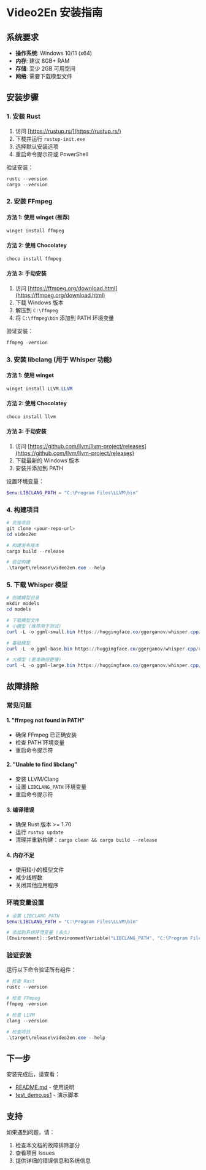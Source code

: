 # Video2En 安装指南

## 系统要求

- **操作系统**: Windows 10/11 (x64)
- **内存**: 建议 8GB+ RAM
- **存储**: 至少 2GB 可用空间
- **网络**: 需要下载模型文件

## 安装步骤

### 1. 安装 Rust

1. 访问 [https://rustup.rs/](https://rustup.rs/)
2. 下载并运行 `rustup-init.exe`
3. 选择默认安装选项
4. 重启命令提示符或 PowerShell

验证安装：
```powershell
rustc --version
cargo --version
```

### 2. 安装 FFmpeg

#### 方法 1: 使用 winget (推荐)
```powershell
winget install ffmpeg
```

#### 方法 2: 使用 Chocolatey
```powershell
choco install ffmpeg
```

#### 方法 3: 手动安装
1. 访问 [https://ffmpeg.org/download.html](https://ffmpeg.org/download.html)
2. 下载 Windows 版本
3. 解压到 `C:\ffmpeg`
4. 将 `C:\ffmpeg\bin` 添加到 PATH 环境变量

验证安装：
```powershell
ffmpeg -version
```

### 3. 安装 libclang (用于 Whisper 功能)

#### 方法 1: 使用 winget
```powershell
winget install LLVM.LLVM
```

#### 方法 2: 使用 Chocolatey
```powershell
choco install llvm
```

#### 方法 3: 手动安装
1. 访问 [https://github.com/llvm/llvm-project/releases](https://github.com/llvm/llvm-project/releases)
2. 下载最新的 Windows 版本
3. 安装并添加到 PATH

设置环境变量：
```powershell
$env:LIBCLANG_PATH = "C:\Program Files\LLVM\bin"
```

### 4. 构建项目

```powershell
# 克隆项目
git clone <your-repo-url>
cd video2en

# 构建发布版本
cargo build --release

# 验证构建
.\target\release\video2en.exe --help
```

### 5. 下载 Whisper 模型

```powershell
# 创建模型目录
mkdir models
cd models

# 下载模型文件
# 小模型 (推荐用于测试)
curl -L -o ggml-small.bin https://huggingface.co/ggerganov/whisper.cpp/resolve/main/ggml-small.bin

# 基础模型
curl -L -o ggml-base.bin https://huggingface.co/ggerganov/whisper.cpp/resolve/main/ggml-base.bin

# 大模型 (更准确但更慢)
curl -L -o ggml-large.bin https://huggingface.co/ggerganov/whisper.cpp/resolve/main/ggml-large.bin
```

## 故障排除

### 常见问题

#### 1. "ffmpeg not found in PATH"
- 确保 FFmpeg 已正确安装
- 检查 PATH 环境变量
- 重启命令提示符

#### 2. "Unable to find libclang"
- 安装 LLVM/Clang
- 设置 `LIBCLANG_PATH` 环境变量
- 重启命令提示符

#### 3. 编译错误
- 确保 Rust 版本 >= 1.70
- 运行 `rustup update`
- 清理并重新构建：`cargo clean && cargo build --release`

#### 4. 内存不足
- 使用较小的模型文件
- 减少线程数
- 关闭其他应用程序

### 环境变量设置

```powershell
# 设置 LIBCLANG_PATH
$env:LIBCLANG_PATH = "C:\Program Files\LLVM\bin"

# 添加到系统环境变量 (永久)
[Environment]::SetEnvironmentVariable("LIBCLANG_PATH", "C:\Program Files\LLVM\bin", "User")
```

### 验证安装

运行以下命令验证所有组件：

```powershell
# 检查 Rust
rustc --version

# 检查 FFmpeg
ffmpeg -version

# 检查 LLVM
clang --version

# 检查项目
.\target\release\video2en.exe --help
```

## 下一步

安装完成后，请查看：
- [README.md](README.md) - 使用说明
- [test_demo.ps1](test_demo.ps1) - 演示脚本

## 支持

如果遇到问题，请：
1. 检查本文档的故障排除部分
2. 查看项目 Issues
3. 提供详细的错误信息和系统信息
